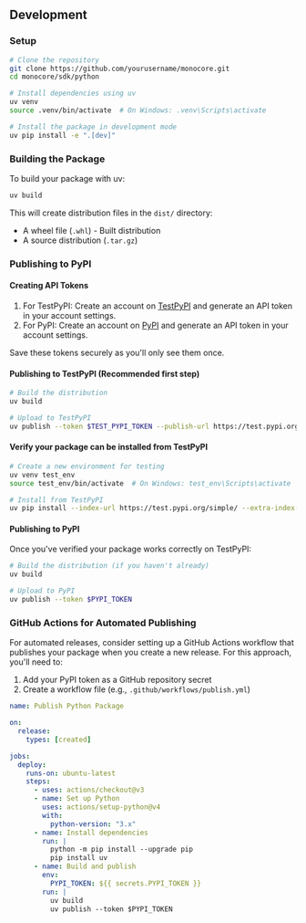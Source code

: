 ## Development

### Setup

```bash
# Clone the repository
git clone https://github.com/yourusername/monocore.git
cd monocore/sdk/python

# Install dependencies using uv
uv venv
source .venv/bin/activate  # On Windows: .venv\Scripts\activate

# Install the package in development mode
uv pip install -e ".[dev]"
```

### Building the Package

To build your package with uv:

```bash
uv build
```

This will create distribution files in the `dist/` directory:

- A wheel file (`.whl`) - Built distribution
- A source distribution (`.tar.gz`)

### Publishing to PyPI

#### Creating API Tokens

1. For TestPyPI: Create an account on [TestPyPI](https://test.pypi.org/account/register/) and generate an API token in your account settings.
2. For PyPI: Create an account on [PyPI](https://pypi.org/account/register/) and generate an API token in your account settings.

Save these tokens securely as you'll only see them once.

#### Publishing to TestPyPI (Recommended first step)

```bash
# Build the distribution
uv build

# Upload to TestPyPI
uv publish --token $TEST_PYPI_TOKEN --publish-url https://test.pypi.org/legacy/
```

#### Verify your package can be installed from TestPyPI

```bash
# Create a new environment for testing
uv venv test_env
source test_env/bin/activate  # On Windows: test_env\Scripts\activate

# Install from TestPyPI
uv pip install --index-url https://test.pypi.org/simple/ --extra-index-url https://pypi.org/simple/ your-package-name
```

#### Publishing to PyPI

Once you've verified your package works correctly on TestPyPI:

```bash
# Build the distribution (if you haven't already)
uv build

# Upload to PyPI
uv publish --token $PYPI_TOKEN
```

### GitHub Actions for Automated Publishing

For automated releases, consider setting up a GitHub Actions workflow that publishes your package when you create a new release. For this approach, you'll need to:

1. Add your PyPI token as a GitHub repository secret
2. Create a workflow file (e.g., `.github/workflows/publish.yml`)

```yaml
name: Publish Python Package

on:
  release:
    types: [created]

jobs:
  deploy:
    runs-on: ubuntu-latest
    steps:
      - uses: actions/checkout@v3
      - name: Set up Python
        uses: actions/setup-python@v4
        with:
          python-version: "3.x"
      - name: Install dependencies
        run: |
          python -m pip install --upgrade pip
          pip install uv
      - name: Build and publish
        env:
          PYPI_TOKEN: ${{ secrets.PYPI_TOKEN }}
        run: |
          uv build
          uv publish --token $PYPI_TOKEN
```
